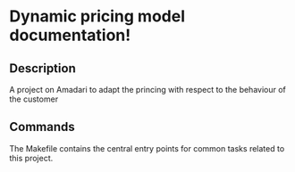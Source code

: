 # Dynamic pricing model documentation!

## Description

A project on Amadari to adapt the princing with respect to the behaviour of the customer

## Commands

The Makefile contains the central entry points for common tasks related to this project.

